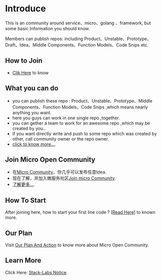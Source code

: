 # Introduce

This is an community around service、micro、golang 、framework, but some basic Information you should know.

Members can publish repos: including Product、Unstable、Prototype、Draft、Idea、Middle Components、Function Models、Code Snips etc.

## How to Join

+ [Clik Here](how-to-join.md) to know

## What you can do 

+ you can publish these repo : Product、Unstable、Prototype、Middle Components、Function Models、Code Snips ,which means nearly anything you want.
+ here you guys can work in one single repo ,together.
+ you can gether a team to work for an awesome repo ,which may be created by you..
+ if you want directly write and push to some repo which was created by other, call community owner or the repo owner.
+ [click to know more...](how-to-start.md).



## Join Micro Open Community

+ 在[Micro Community](https://github.com/micro-community)，你几乎可以发布任意Idea.
+ 现在了解，并加入微服务社区[Join micro Community](https://github.com/micro-community/how-to-join).
+ [了解更多...](https://github.com/micro-in-cn/Notice/blob/master/we-need-you.md).

## How To Start 

After joining here, how to start your first line code ? [[Read Here](how-to-start.md)] to known more.

## Our Plan

Visit [Our Plan And Action](our-plan-and-action.md) to know more about Micro Open Community.


## Learn More

Click Here: [Stack-Labs Notice](https://github.com/stack-labs/Notice).

